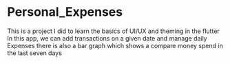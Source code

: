 # Personal_Expenses

This is a project I did to learn the basics of UI/UX and theming in the flutter
In this app, we can add transactions on a given date and manage daily Expenses
there is also a bar graph which shows a compare money spend in the last seven days 


